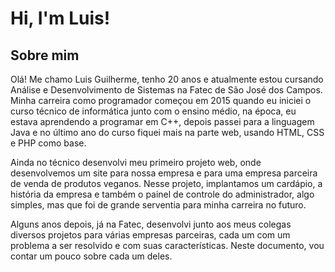 # Hi, I'm Luis!
## Sobre mim
Olá! Me chamo Luis Guilherme, tenho 20 anos e atualmente estou cursando Análise e Desenvolvimento de Sistemas na Fatec de São José dos Campos. Minha carreira como programador começou em 2015 quando eu iniciei o curso técnico de informática junto com o ensino médio, na época, eu estava aprendendo a programar em C++, depois passei para a linguagem Java e no último ano do curso fiquei mais na parte web, usando HTML, CSS e PHP como base.

Ainda no técnico desenvolvi meu primeiro projeto web, onde desenvolvemos um site para nossa empresa e para uma empresa parceira de venda de produtos veganos. Nesse projeto, implantamos um cardápio, a história da empresa e também o painel de controle do administrador, algo simples, mas que foi de grande serventia para minha carreira no futuro.

Alguns anos depois, já na Fatec, desenvolvi junto aos meus colegas diversos projetos para várias empresas parceiras, cada um com um problema a ser resolvido e com suas características. Neste documento, vou contar um pouco sobre cada um deles.
